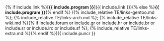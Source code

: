 {% if include.link %}[**{{ include.program }}**]({{ include.link }}){% else %}**{{ include.program }}**{% endif %}&nbsp;({% include_relative TE/links-gentoo.md %}; {% include_relative TE/links-arch.md %}; {% include_relative TE/links-wiki.md %}{% if include.forum or include.gr or include.hr or include.br or include.sr or include.irc or include.sf %};&nbsp;{% include_relative TE/links-extra.md %}{% endif %}){{ include.puncr }}
